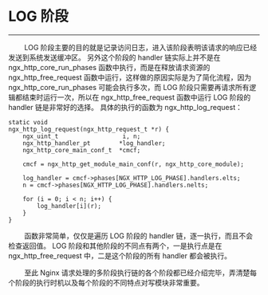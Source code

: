 # LOG 阶段
***

&emsp;&emsp;
LOG 阶段主要的目的就是记录访问日志，进入该阶段表明该请求的响应已经发送到系统发送缓冲区。
另外这个阶段的 handler 链实际上并不是在 ngx_http_core_run_phases 函数中执行，而是在释放请求资源的 ngx_http_free_request 函数中运行，这样做的原因实际是为了简化流程，因为 ngx_http_core_run_phases 可能会执行多次，而 LOG 阶段只需要再请求所有逻辑都结束时运行一次，所以在 ngx_http_free_request 函数中运行 LOG 阶段的 handler 链是非常好的选择。
具体的执行的函数为 ngx_http_log_request：

    static void
    ngx_http_log_request(ngx_http_request_t *r) {
        ngx_uint_t                  i, n;
        ngx_http_handler_pt        *log_handler;
        ngx_http_core_main_conf_t  *cmcf;

        cmcf = ngx_http_get_module_main_conf(r, ngx_http_core_module);

        log_handler = cmcf->phases[NGX_HTTP_LOG_PHASE].handlers.elts;
        n = cmcf->phases[NGX_HTTP_LOG_PHASE].handlers.nelts;

        for (i = 0; i < n; i++) {
            log_handler[i](r);
        }
    }

&emsp;&emsp;
函数非常简单，仅仅是遍历 LOG 阶段的 handler 链，逐一执行，而且不会检查返回值。
LOG 阶段和其他阶段的不同点有两个，一是执行点是在 ngx_http_free_request 中，二是这个阶段的所有 handler 都会被执行。

&emsp;&emsp;
至此 Nginx 请求处理的多阶段执行链的各个阶段都已经介绍完毕，弄清楚每个阶段的执行时机以及每个阶段的不同特点对写模块非常重要。
